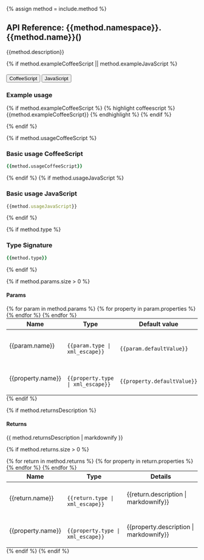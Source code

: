 {% assign method = include.method %}
## API Reference: {{method.namespace}}.{{method.name}}()

{{method.description}}







{% if method.exampleCoffeeScript || method.exampleJavaScript %}

<div class="clearfix">
  <div class="btn-group btn-group-xs pull-right" role="group" style="margin-top: 20px;">
    <button type="button" data-role="type-switch" data-type="coffee" class="btn btn-primary active">CoffeeScript</button>
    <button type="button" data-role="type-switch" data-type="js" class="btn btn-default">JavaScript</button>
  </div>
  <h3>Example usage</h3>
</div>

<div data-role="example-code" data-type="coffee">

{% if method.exampleCoffeeScript %}
{% highlight coffeescript %}
{{method.exampleCoffeeScript}}
{% endhighlight %}
{% endif %}

</div>
<div data-role="example-code" data-type="js" style="display: none;">

{% if method.exampleJavaScript %}
{% highlight javascript %}
{{method.exampleJavaScript}}
{% endhighlight %}
{% endif %}

</div>

{% endif %}














{% if method.usageCoffeeScript %}
### Basic usage CoffeeScript
```coffeescript
{{method.usageCoffeeScript}}
```
{% endif %}
{% if method.usageJavaScript %}
### Basic usage JavaScript
```javascript
{{method.usageJavaScript}}
```
{% endif %}

{% if method.type %}
### Type Signature
```coffeescript
{{method.type}}
```
{% endif %}

{% if method.params.size > 0 %}
#### Params
<table class="table" style="margin:0;">
  <thead>
    <tr>
      <th>Name</th>
      <th>Type</th>
      <th>Default value</th>
      <th>Details</th>
    </tr>
  </thead>
  <tbody>
  {% for param in method.params %}
  <tr>
    <td>{{param.name}}</td>
    <td class="highlight">
      <code class="language-coffeescript" data-lang="coffeescript">
      {{param.type | xml_escape}}
      </code>
    </td>
    <td class="highlight">
      <code class="language-coffeescript" data-lang="coffeescript">
      {{param.defaultValue}}
      </code>
    </td>
    <td>{{param.description | markdownify}}</td>
  </tr>
    {% for property in param.properties %}
      <tr>
        <td class="property">{{property.name}}</td>
        <td class="highlight">
          <code class="language-coffeescript" data-lang="coffeescript">
          {{property.type | xml_escape}}
          </code>
        </td>
        <td class="highlight">
          <code class="language-coffeescript" data-lang="coffeescript">
          {{property.defaultValue}}
          </code>
        </td>
        <td>{{property.description | markdownify}}</td>
      </tr>
    {% endfor %}
  {% endfor %}
</table>
{% endif %}


{% if method.returnsDescription %}
#### Returns
{{ method.returnsDescription | markdownify }}

{% if method.returns.size > 0 %}
<table class="table" style="margin:0;">
  <thead>
    <tr>
      <th>Name</th>
      <th>Type</th>
      <th>Details</th>
    </tr>
  </thead>
  <tbody>
  {% for return in method.returns %}
    <tr>
      <td>{{return.name}}</td>
      <td class="highlight">
        <code class="language-coffeescript" data-lang="coffeescript">
        {{return.type | xml_escape}}
        </code>
      </td>
      <td>{{return.description | markdownify}}</td>
    </tr>
    {% for property in return.properties %}
      <tr>
        <td class="property">{{property.name}}</td>
        <td class="highlight">
          <code class="language-coffeescript" data-lang="coffeescript">
          {{property.type | xml_escape}}
          </code>
        </td>
        <td>{{property.description | markdownify}}</td>
      </tr>
    {% endfor %}
  {% endfor %}
</table>
{% endif %}
{% endif %}

<br><br>
